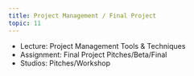 ```yaml
---
title: Project Management / Final Project
topic: 11
---
```

- Lecture: Project Management Tools & Techniques
- Assignment: Final Project Pitches/Beta/Final
- Studios: Pitches/Workshop
